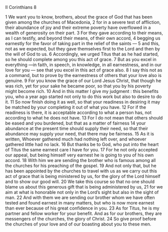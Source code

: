II Corinthians 8

1	We want you to know, brothers, about the grace of God that has been given among the churches of Macedonia,
2	for in a severe test of affliction, their abundance of joy and their extreme poverty have overflowed in a wealth of generosity on their part.
3	For they gave according to their means, as I can testify, and beyond their means, of their own accord,
4	begging us earnestly for the favor of taking part in the relief of the saints —
5	and this, not as we expected, but they gave themselves first to the Lord and then by the will of God to us.
6	Accordingly, we urged Titus that as he had started, so he should complete among you this act of grace.
7	But as you excel in everything —in faith, in speech, in knowledge, in all earnestness, and in our love for you — see that you excel in this act of grace also.
8	I say this not as a command, but to prove by the earnestness of others that your love also is genuine.
9	For you know the grace of our Lord Jesus Christ, that though he was rich, yet for your sake he became poor, so that you by his poverty might become rich.
10	And in this matter I give my judgment : this benefits you, who a year ago started not only to do this work but also to desire to do it.
11	So now finish doing it as well, so that your readiness in desiring it may be matched by your completing it out of what you have.
12	For if the readiness is there, it is acceptable according to what a person has, not according to what he does not have.
13	For I do not mean that others should be eased and you burdened, but that as a matter of fairness
14	your abundance at the present time should supply their need, so that their abundance may supply your need, that there may be fairness.
15	As it is written, Whoever gathered much had nothing left over, and whoever gathered little had no lack.
16	But thanks be to God, who put into the heart of Titus the same earnest care I have for you.
17	For he not only accepted our appeal, but being himself very earnest he is going to you of his own accord.
18	With him we are sending the brother who is famous among all the churches for his preaching of the gospel.
19	And not only that, but he has been appointed by the churches to travel with us as we carry out this act of grace that is being ministered by us, for the glory of the Lord himself and to show our good will.
20	We take this course so that no one should blame us about this generous gift that is being administered by us,
21	for we aim at what is honorable not only in the Lord’s sight but also in the sight of man.
22	And with them we are sending our brother whom we have often tested and found earnest in many matters, but who is now more earnest than ever because of his great confidence in you.
23	As for Titus, he is my partner and fellow worker for your benefit. And as for our brothers, they are messengers of the churches, the glory of Christ.
24	So give proof before the churches of your love and of our boasting about you to these men.

